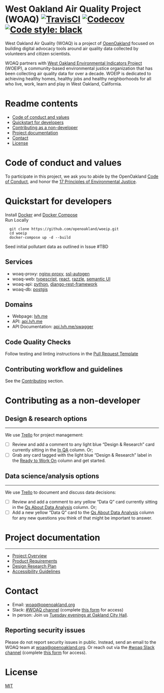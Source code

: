 West Oakland Air Quality Project (WOAQ) [![TravisCI](https://travis-ci.org/openoakland/woeip.svg?branch=master)](https://travis-ci.org/openoakland/woeip) [![Codecov](https://codecov.io/gh/openoakland/woeip/branch/master/graph/badge.svg)](https://codecov.io/gh/openoakland/woeip)
[![Code style: black](https://img.shields.io/badge/code%20style-black-000000.svg)](https://github.com/ambv/black)
===========================================================================

West Oakland Air Quality (WOAQ) is a project of [OpenOakland](https://www.openoakland.org/) focused on building digital advocacy tools around air quality data collected by volunteers and citizen scientists.

WOAQ partners with [West Oakland Environmental Indicators Project](https://www.woeip.org) (WOEIP), a community-based environmental justice organization that has been collecting air quality data for over a decade. WOEIP is dedicated to achieving healthy homes, healthy jobs and healthy neighborhoods for all who live, work, learn and play in West Oakland, California.

# Readme contents

- [Code of conduct and values](#code-of-conduct-and-values)
- [Quickstart for developers](#quickstart-for-developers)
- [Contributing as a non-developer](#contributing-as-a-non-developer)
- [Project documentation](#project-documentation)
- [Contact](#contact)
- [License](#license)

# Code of conduct and values

To participate in this project, we ask you to abide by the OpenOakland [Code of Conduct](https://github.com/openoakland/woeip/blob/master/.github/code_of_conduct.md), and honor the [17 Principles of Environmental Justice](https://www.ejnet.org/ej/principles.html).

# Quickstart for developers

Install [Docker](https://www.docker.com/) and [Docker Compose](https://docs.docker.com/compose/)  
Run Locally  
```
  git clone https://github.com/openoakland/woeip.git
  cd woeip
  docker-compose up -d --build
```
Seed initial pollutant data as outlined in Issue #TBD 

## Services  

- woaq-proxy: [nginx-proxy](https://github.com/jwilder/nginx-proxy), [ssl-autogen](https://github.com/JrCs/docker-letsencrypt-nginx-proxy-companion)   
- woaq-web:
[typescript](https://www.typescriptlang.org/), [react](https://reactjs.org/), [razzle](https://github.com/jaredpalmer/razzle), [semantic UI](https://react.semantic-ui.com/)  
- woaq-api: [python](https://www.python.org/), [django-rest-framework](https://www.django-rest-framework.org/)
- woaq-db: [postgis](https://postgis.net/)

## Domains 
- Webpage: [lvh.me](http://lvh.me)
- API: [api.lvh.me](http://api.lvh.me)
- API Documentation: [api.lvh.me/swagger](http://api.lvh.me/swagger)

## Code Quality Checks

Follow testing and linting instructions in the [Pull Request Template](/.github/pull_request_template.md)

## Contributing workflow and guidelines

See the [Contributing](https://github.com/openoakland/woeip/blob/master/.github/contributing.md) section.


# Contributing as a non-developer

## Design & research options
---------------
We use [Trello](https://trello.com/b/EBnxZHmx/west-oakland-air-quality) for project management:
- [ ] Review and add a comment to any light blue “Design & Research” card currently sitting in the [In QA](https://trello.com/b/EBnxZHmx/west-oakland-air-quality) column. Or;
- [ ] Grab any card tagged with the light blue “Design & Research” label in the [Ready to Work On](https://trello.com/b/EBnxZHmx/west-oakland-air-quality) column and get started. 

## Data science/analysis options
---------------
We use [Trello](https://trello.com/b/EBnxZHmx/west-oakland-air-quality) to document and discuss data decisions:
- [ ] Review and add a comment to any yellow “Data Q” card currently sitting in the [Qs About Data Analysis](https://trello.com/b/EBnxZHmx/west-oakland-air-quality) column. Or;
- [ ] Add a new yellow “Data Q” card to the [Qs About Data Analysis](https://trello.com/b/EBnxZHmx/west-oakland-air-quality) column for any new questions you think of that might be important to answer. 

# Project documentation
---------------
- [Project Overview](https://drive.google.com/open?id=1nMpRN8zOn-Sq9ocrVcOY0HZI2JnL5R7wEKje_YgVwRk)
- [Product Requirements](https://docs.google.com/document/d/1j-R9CQt6dnBwGTDSExlIN68vCmtqXtPMpH2fP5cYSOo/edit?usp=sharing)
- [Design Research Plan](https://drive.google.com/open?id=1Es6k_gOF0qDgkdEJzhj_3ZBMEkRsVg3ecsRSCqThURs)
- [Accessibility Guidelines](https://drive.google.com/open?id=1CKf6g1nd_pxdAKHI-9gbqEGoKWdSAW1PrpC1FTiXEUk)

# Contact

- Email: [woaq@openoakland.org](mailto:woaq@openoakland.org)
- Slack: [#WOAQ channel](https://openoakland.slack.com/) (complete [this form](https://docs.google.com/forms/d/e/1FAIpQLSee_qdE0qCmhufJC94MmSRVDLPAhhFJO4QMzuC31Kh0lxI_Mg/viewform) for access)
- In person: Join us [Tuesday evenings at Oakland City Hall](https://www.meetup.com/OpenOakland/).

Reporting security issues
-------------------------
Please do not report security issues in public. Instead, send an email to the WOAQ team at [woaq@openoakland.org](mailto:woaq@openoakland.org). Or reach out via the [#woaq Slack channel](https://openoakland.slack.com/) (complete [this form](https://docs.google.com/forms/d/e/1FAIpQLSee_qdE0qCmhufJC94MmSRVDLPAhhFJO4QMzuC31Kh0lxI_Mg/viewform) for access).

# License

[MIT](https://github.com/openoakland/woeip/blob/master/LICENSE)